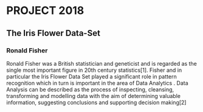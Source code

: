    # **PROJECT 2018**
   ## **The Iris Flower Data-Set**
   
   ### Ronald Fisher
Ronald Fisher was a British statistician and geneticist and is regarded as the single most important figure in 20th century statistics[1]. Fisher and in particular the Iris Flower Data Set played a significant role in pattern recognition which in turn is important in the area of Data Analytics . Data Analysis can be described as the process of inspecting, cleansing, transforming and modelling data with the aim of determining valuable information, suggesting conclusions and supporting decision making[2]
